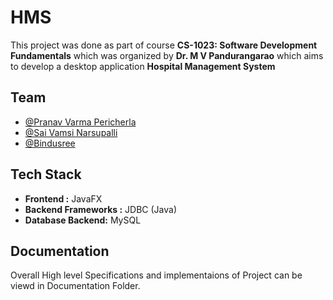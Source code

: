 
# HMS

This project was done as part of course **CS-1023: Software Development Fundamentals** which was organized by **Dr. M V Pandurangarao**
which aims to develop a desktop application **Hospital Management System**

## Team

- [@Pranav Varma Pericherla](https://www.github.com/Pranav-Varma-03)
- [@Sai Vamsi Narsupalli](https://www.github.com/Pranav-Varma-03)
- [@Bindusree](https://www.github.com/Pranav-Varma-03)


## Tech Stack

- **Frontend :** JavaFX
- **Backend Frameworks :** JDBC (Java)
- **Database Backend:** MySQL


## Documentation

Overall High level Specifications and implementaions of Project can be viewd in Documentation Folder.
